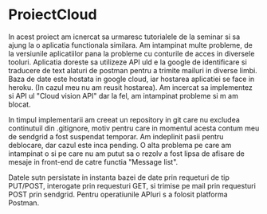# ProiectCloud

In acest proiect am icnercat sa urmaresc tutorialele de la seminar si sa ajung la o aplicatia functionala similara. Am intampinat multe probleme, de la versiunile aplicatiilor pana la probleme cu conturile de acces in diversele tooluri.
Aplicatia doreste sa utilizeze API uld e la google de identificare si traducere de text alaturi de postman pentru a trimite mailuri in diverse limbi.
Baza de date este hostata in google cloud, iar hostarea aplicatiei se face in heroku. (In cazul meu nu am reusit hostarea).
Am incercat sa implementez si API ul "Cloud vision API" dar la fel, am intampinat probleme si m am blocat.

In timpul implementarii am creeat un repository in git care nu excludea continutuil din .gitignore, motiv pentru care in momentul acesta contum meu de sendgrid a fost suspendat temporar. Am indeplinit pasii pentru deblocare, dar cazul este inca pending.
O alta problema pe care am intampinat o si pe care nu am putut sa o rezolv a fost lipsa de afisare de mesaje in front-end de catre functia "Message list".

Datele sutn persistate in instanta bazei de date prin requeturi de tip PUT/POST, interogate prin requesturi GET, si trimise pe mail prin requesturi POST prin sendgrid. Pentru operatiunile APIuri s a folosit platforma Postman.

